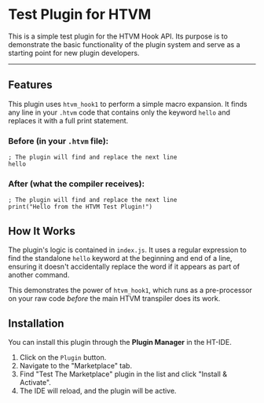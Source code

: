 # Test Plugin for HTVM

This is a simple test plugin for the HTVM Hook API. Its purpose is to demonstrate the basic functionality of the plugin system and serve as a starting point for new plugin developers.

---

## Features

This plugin uses `htvm_hook1` to perform a simple macro expansion. It finds any line in your `.htvm` code that contains only the keyword `hello` and replaces it with a full print statement.

### Before (in your `.htvm` file):
```htvm
; The plugin will find and replace the next line
hello
```

### After (what the compiler receives):
```htvm
; The plugin will find and replace the next line
print("Hello from the HTVM Test Plugin!")
```

## How It Works

The plugin's logic is contained in `index.js`. It uses a regular expression to find the standalone `hello` keyword at the beginning and end of a line, ensuring it doesn't accidentally replace the word if it appears as part of another command.

This demonstrates the power of `htvm_hook1`, which runs as a pre-processor on your raw code *before* the main HTVM transpiler does its work.

## Installation

You can install this plugin through the **Plugin Manager** in the HT-IDE.

1.  Click on the `Plugin` button.
2.  Navigate to the "Marketplace" tab.
3.  Find "Test The Marketplace" plugin in the list and click "Install & Activate".
4.  The IDE will reload, and the plugin will be active.

